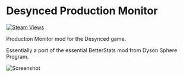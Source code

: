 Desynced Production Monitor
===========================

[![Steam Views](https://img.shields.io/steam/views/3028475425?style=flat-square&logo=steam)](https://steamcommunity.com/sharedfiles/filedetails/?id=3028475425)

Production Monitor mod for the Desynced game.

Essentially a port of the essential BetterStats mod from Dyson Sphere Program.

![Screenshot](./prodmonitor.png)
